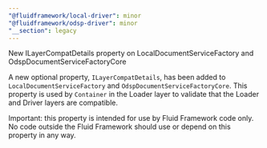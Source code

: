 ```yaml
---
"@fluidframework/local-driver": minor
"@fluidframework/odsp-driver": minor
"__section": legacy
---
```

New ILayerCompatDetails property on LocalDocumentServiceFactory and OdspDocumentServiceFactoryCore

A new optional property, `ILayerCompatDetails`, has been added to `LocalDocumentServiceFactory` and `OdspDocumentServiceFactoryCore`.
This property is used by `Container` in the Loader layer to validate that the Loader and Driver layers are compatible.

Important: this property is intended for use by Fluid Framework code only. No code outside the Fluid Framework should use or depend on this property in any way.
